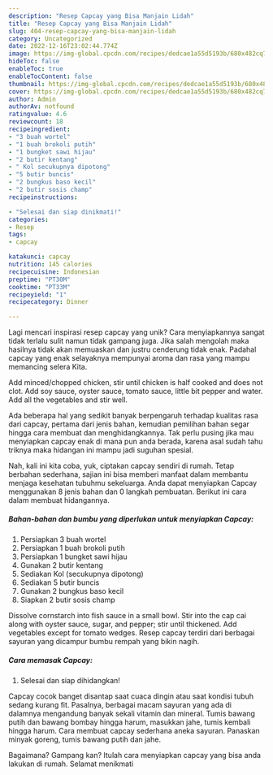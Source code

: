 ```yaml
---
description: "Resep Capcay yang Bisa Manjain Lidah"
title: "Resep Capcay yang Bisa Manjain Lidah"
slug: 404-resep-capcay-yang-bisa-manjain-lidah
category: Uncategorized
date: 2022-12-16T23:02:44.774Z
image: https://img-global.cpcdn.com/recipes/dedcae1a55d5193b/680x482cq70/capcay-foto-resep-utama.jpg
hideToc: false
enableToc: true
enableTocContent: false
thumbnail: https://img-global.cpcdn.com/recipes/dedcae1a55d5193b/680x482cq70/capcay-foto-resep-utama.jpg
cover: https://img-global.cpcdn.com/recipes/dedcae1a55d5193b/680x482cq70/capcay-foto-resep-utama.jpg
author: Admin
authorAv: notfound
ratingvalue: 4.6
reviewcount: 18
recipeingredient:
- "3 buah wortel"
- "1 buah brokoli putih"
- "1 bungket sawi hijau"
- "2 butir kentang"
- " Kol secukupnya dipotong"
- "5 butir buncis"
- "2 bungkus baso kecil"
- "2 butir sosis champ"
recipeinstructions:

- "Selesai dan siap dinikmati!"
categories:
- Resep
tags:
- capcay

katakunci: capcay 
nutrition: 145 calories
recipecuisine: Indonesian
preptime: "PT30M"
cooktime: "PT33M"
recipeyield: "1"
recipecategory: Dinner

---
```





Lagi mencari inspirasi resep capcay yang unik? Cara menyiapkannya sangat tidak terlalu sulit namun tidak gampang juga. Jika salah mengolah maka hasilnya tidak akan memuaskan dan justru cenderung tidak enak. Padahal capcay yang enak selayaknya mempunyai aroma dan rasa yang mampu memancing selera Kita.





Add minced/chopped chicken, stir until chicken is half cooked and does not clot. Add soy sauce, oyster sauce, tomato sauce, little bit pepper and water. Add all the vegetables and stir well.

Ada beberapa hal yang sedikit banyak berpengaruh terhadap kualitas rasa dari capcay, pertama dari jenis bahan, kemudian pemilihan bahan segar hingga cara membuat dan menghidangkannya. Tak perlu pusing jika mau menyiapkan capcay enak di mana pun anda berada, karena asal sudah tahu triknya maka hidangan ini mampu jadi suguhan spesial.






Nah, kali ini kita coba, yuk, ciptakan capcay sendiri di rumah. Tetap berbahan sederhana, sajian ini bisa memberi manfaat dalam membantu menjaga kesehatan tubuhmu sekeluarga. Anda dapat menyiapkan Capcay menggunakan 8 jenis bahan dan 0 langkah pembuatan. Berikut ini cara dalam membuat hidangannya.

<!--inarticleads1-->

##### Bahan-bahan dan bumbu yang diperlukan untuk menyiapkan Capcay:

1. Persiapkan 3 buah wortel
1. Persiapkan 1 buah brokoli putih
1. Persiapkan 1 bungket sawi hijau
1. Gunakan 2 butir kentang
1. Sediakan  Kol (secukupnya dipotong)
1. Sediakan 5 butir buncis
1. Gunakan 2 bungkus baso kecil
1. Siapkan 2 butir sosis champ


Dissolve cornstarch into fish sauce in a small bowl. Stir into the cap cai along with oyster sauce, sugar, and pepper; stir until thickened. Add vegetables except for tomato wedges. Resep capcay terdiri dari berbagai sayuran yang dicampur bumbu rempah yang bikin nagih. 

<!--inarticleads2-->

##### Cara memasak Capcay:


1. Selesai dan siap dihidangkan!

Capcay cocok banget disantap saat cuaca dingin atau saat kondisi tubuh sedang kurang fit. Pasalnya, berbagai macam sayuran yang ada di dalamnya mengandung banyak sekali vitamin dan mineral. Tumis bawang putih dan bawang bombay hingga harum, masukkan jahe, tumis kembali hingga harum. Cara membuat capcay sederhana aneka sayuran. Panaskan minyak goreng, tumis bawang putih dan jahe. 

Bagaimana? Gampang kan? Itulah cara menyiapkan capcay yang bisa anda lakukan di rumah. Selamat menikmati
